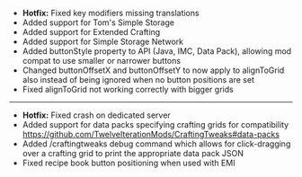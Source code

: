 - **Hotfix:** Fixed key modifiers missing translations
- Added support for Tom's Simple Storage
- Added support for Extended Crafting
- Added support for Simple Storage Network
- Added buttonStyle property to API (Java, IMC, Data Pack), allowing mod compat to use smaller or narrower buttons
- Changed buttonOffsetX and buttonOffsetY to now apply to alignToGrid also instead of being ignored when no button positions are set
- Fixed alignToGrid not working correctly with bigger grids

---

- **Hotfix:** Fixed crash on dedicated server
- Added support for data packs specifying crafting grids for compatibility https://github.com/TwelveIterationMods/CraftingTweaks#data-packs
- Added /craftingtweaks debug command which allows for click-dragging over a crafting grid to print the appropriate data pack JSON
- Fixed recipe book button positioning when used with EMI